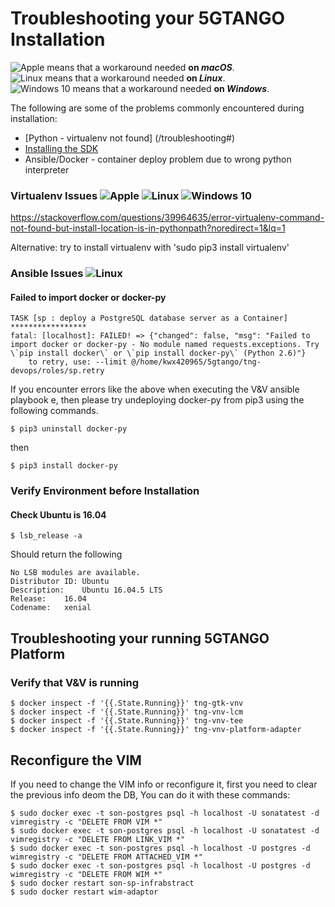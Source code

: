 # Troubleshooting your 5GTANGO Installation

[apple]: https://maxcdn.icons8.com/Android_L/PNG/24/Operating_Systems/mac_os-24.png 'Apple'
[linux]: https://maxcdn.icons8.com/Color/PNG/24/Operating_Systems/linux-24.png 'Linux'
[windows10]: https://maxcdn.icons8.com/Color/PNG/24/Operating_Systems/windows8_copyrighted-24.png 'Windows8'

![Apple][apple] means that a workaround needed **on _macOS_**.<br />
![Linux][linux] means that a workaround needed **on _Linux_**.<br />
![Windows 10][windows10] means that a workaround needed **on _Windows_**.<br />

The following are some of the problems commonly encountered during installation:

* [Python - virtualenv not found] (/troubleshooting#)
* [Installing the SDK](/sdk-installation)       
* Ansible/Docker  - container deploy problem due to wrong python interpreter


### Virtualenv Issues ![Apple][apple] ![Linux][linux] ![Windows 10][windows10]

https://stackoverflow.com/questions/39964635/error-virtualenv-command-not-found-but-install-location-is-in-pythonpath?noredirect=1&lq=1

Alternative: try to install virtualenv with 'sudo pip3 install virtualenv'


### Ansible Issues ![Linux][linux]

#### Failed to import docker or docker-py 

```
TASK [sp : deploy a PostgreSQL database server as a Container] *****************
fatal: [localhost]: FAILED! => {"changed": false, "msg": "Failed to import docker or docker-py - No module named requests.exceptions. Try \`pip install docker\` or \`pip install docker-py\` (Python 2.6)"}
    to retry, use: --limit @/home/kwx420965/5gtango/tng-devops/roles/sp.retry
```

If you encounter errors like the above when executing the V&V ansible playbook e, then please try undeploying docker-py from pip3 using the following commands.

```
$ pip3 uninstall docker-py
```

then

```
$ pip3 install docker-py
```

### Verify Environment before Installation

#### Check Ubuntu is 16.04

```
$ lsb_release -a
```

Should return the following

```
No LSB modules are available.
Distributor ID:	Ubuntu
Description:	Ubuntu 16.04.5 LTS
Release:	16.04
Codename:	xenial
```

## Troubleshooting your running 5GTANGO Platform

### Verify that V&V is running

```shell
$ docker inspect -f '{{.State.Running}}' tng-gtk-vnv
$ docker inspect -f '{{.State.Running}}' tng-vnv-lcm
$ docker inspect -f '{{.State.Running}}' tng-vnv-tee
$ docker inspect -f '{{.State.Running}}' tng-vnv-platform-adapter
```

## Reconfigure the VIM

If you need to change the VIM info or reconfigure it, first you need to clear the previous info deom the DB, You can do it with these commands:

```shell
$ sudo docker exec -t son-postgres psql -h localhost -U sonatatest -d vimregistry -c "DELETE FROM VIM *"
$ sudo docker exec -t son-postgres psql -h localhost -U sonatatest -d vimregistry -c "DELETE FROM LINK_VIM *"
$ sudo docker exec -t son-postgres psql -h localhost -U postgres -d wimregistry -c "DELETE FROM ATTACHED_VIM *"
$ sudo docker exec -t son-postgres psql -h localhost -U postgres -d wimregistry -c "DELETE FROM WIM *"
$ sudo docker restart son-sp-infrabstract
$ sudo docker restart wim-adaptor
```

